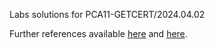 Labs solutions for PCA11-GETCERT/2024.04.02

Further references available [here](https://github.com/QUICK-GCP-LAB/2-Minutes-Labs-Solutions/) and [here](https://github.com/rianelis/GCP).